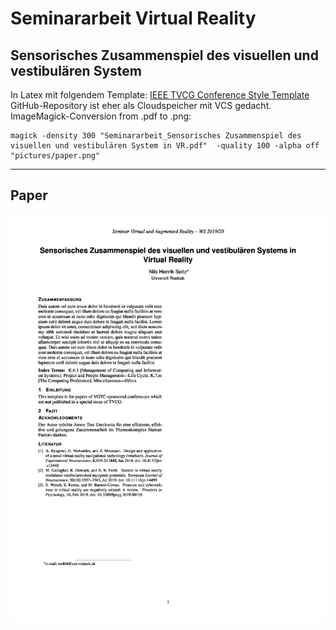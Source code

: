 # Seminararbeit Virtual Reality

## Sensorisches Zusammenspiel des visuellen und vestibulären System

In Latex mit folgendem Template:
[IEEE TVCG Conference Style Template](https://www.overleaf.com/latex/templates/ieee-tvcg-conference-style-template/htqfqtgkvcqf)
<br>
GitHub-Repository ist eher als Cloudspeicher mit VCS gedacht.
<br>
ImageMagick-Conversion from .pdf to .png:
```
magick -density 300 "Seminararbeit_Sensorisches Zusammenspiel des visuellen und vestibulären System in VR.pdf"  -quality 100 -alpha off "pictures/paper.png" 
```
____
## Paper
![Page00](pictures/paper.png)

